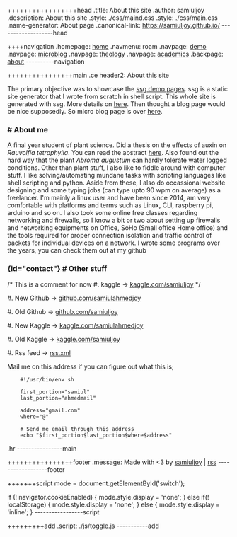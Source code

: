 +++++++++++++++++head
.title: About this site
.author: samiuljoy
.description: About this site
.style: ./css/maind.css
.style: ./css/main.css
.name-generator: About page
.canonical-link: https://samiuljoy.github.io/
-------------------head

++++navigation
.homepage: [home](./index.html)
.navmenu: roam
.navpage: [demo](./demo/base.html)
.navpage: [microblog](./microblog/base.html)
.navpage: [theology](theology/base.html)
.navpage: [academics](academics/base.html)
.backpage: [about](./about.html)
----------navigation

++++++++++++++++main
.ce header2: About this site

The primary objective was to showcase the [ssg demo pages](demo/base.html). ssg is a static site generator that I wrote from scratch in shell script. This whole site is generated with ssg. More details on [here](https://github.com/samiuljoy/ssg). Then thought a blog page would be nice supposedly. So micro blog page is over [here](microblog/base.html).

### # About me

A final year student of plant science. Did a thesis on the effects of auxin on _Rauvolfia tetraphylla_. You can read the abstract [here](assets/abstract.pdf). Also found out the hard way that the plant _Abroma augustum_ can hardly tolerate water logged conditions. Other than plant stuff, I also like to fiddle around with computer stuff. I like solving/automating mundane tasks with scripting languages like shell scripting and python. Aside from these, I also do occassional website designing and some typing jobs (can type upto 90 wpm on average) as a freelancer. I'm mainly a linux user and have been since 2014, am very comfortable with platforms and terms such as Linux, CLI, raspberry pi, arduino and so on. I also took some online free classes regarding networking and firewalls, so I know a bit or two about setting up firewalls and networking equipments on Office, SoHo (Small office Home office) and the tools required for proper connection isolation and traffic control of packets for individual devices on a network. I wrote some programs over the years, you can check them out at my github

### {id="contact"} # Other stuff

 /* This is a comment for now #. kaggle -> [kaggle.com/samiuljoy](https://www.kaggle.com/samiuljoy) */

#. New Github -> [github.com/samiulahmedjoy](https://www.github.com/samiulahmedjoy)

#. Old Github -> [github.com/samiuljoy](https://www.github.com/samiuljoy)

#. New Kaggle -> [kaggle.com/samiulahmedjoy](https://kaggle.com/samiulahmedjoy)

#. Old Kaggle -> [kaggle.com/samiuljoy](https://kaggle.com/samiuljoy)

#. Rss feed -> [rss.xml](https://samiuljoy.github.io/rss.xml)

Mail me on this address if you can figure out what this is;

```no
	#!/usr/bin/env sh

	first_portion="samiul"
	last_portion="ahmedmail"

	address="gmail.com"
	where="@"

	# Send me email through this address
	echo "$first_portion$last_portion$where$address"
```

.hr
----------------main

++++++++++++++++footer
.message: Made with <3 by [samiuljoy](https://github.com/samiuljoy) | [rss](rss.xml)
------------------footer

+++++++script
mode = document.getElementById('switch');

if (! navigator.cookieEnabled) {
	mode.style.display = 'none';
}
else if(! localStorage) {
	mode.style.display = 'none';
}
else {
	mode.style.display = 'inline';
}
-----------------script

+++++++++add
.script: ./js/toggle.js
-----------add
